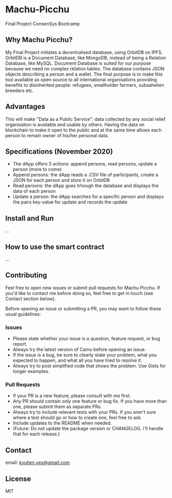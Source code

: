 # Machu-Picchu
Final Project ConsenSys Bootcamp

## Why Machu Picchu?
My Final Project initiates a decentralised database, using OrbitDB on IPFS. OrbitDB is a Document Database, like MongoDB, instead of being a Relation Database, like MySQL. Document Database is suited for our purpose because we need no complex relation tables. The database contains JSON objects describing a person and a wallet. The final purpose is to make this tool available as open source to all international organisations providing benefits to disinherited people: refugees, smallholder farmers, subsahelien breeders etc. 

## Advantages
This will make "Data as a Public Service": data collected by any social relief organisation is available and usable by others. Having the data on blockchain to make it open to the public and at the same time allows each person to remain owner of his/her personal data.

## Specifications (November 2020)
* The dApp offers 3 actions: append persons, read persons, update a person (more to come)
* Append persons: the dApp reads a .CSV file of participants, create a JSON for each person and store it on OrbitDB
* Read persons: the dApp goes trhough the database and displays the data of each person
* Update a person: the dApp searches for a specific person and displays the pairs key-value for update and records the update

## Install and Run
...

## How to use the smart contract
...

## Contributing
Feel free to open new issues or submit pull requests for Machu Picchu. If you'd like to contact me before doing so, feel free to get in touch (see Contact section below).

Before opening an issue or submitting a PR, you may want to follow these usual guidelines:
### Issues
*   Please state whether your issue is a question, feature request, or bug report.
*   Always try the latest version of Camo before opening an issue.
*   If the issue is a bug, be sure to clearly state your problem, what you expected to happen, and what all you have tried to resolve it.
*   Always try to post simplified code that shows the problem. Use Gists for longer examples.

### Pull Requests
*   If your PR is a new feature, please consult with me first.
*   Any PR should contain only one feature or bug fix. If you have more than one, please submit them as separate PRs.
*   Always try to include relevant tests with your PRs. If you aren't sure where a test should go or how to create one, feel free to ask.
*   Include updates to the README when needed.
*   (Future: Do not update the package version or CHANGELOG. I'll handle that for each release.)

## Contact
email: kvutien.yes@gmail.com

## License
MIT
